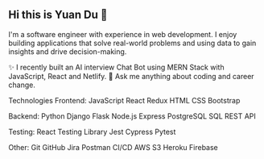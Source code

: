 ## Hi this is Yuan Du 👋

I'm a software engineer with experience in web development. I enjoy building applications that solve real-world problems and using data to gain insights and drive decision-making.

✨ I recently built an AI interview Chat Bot using MERN Stack with JavaScript, React and Netlify. 
💬 Ask me anything about coding and career change.

Technologies
Frontend: JavaScript React Redux HTML CSS Bootstrap

Backend: Python Django Flask Node.js Express PostgreSQL SQL REST API 

Testing: React Testing Library Jest Cypress Pytest

Other: Git GitHub Jira Postman CI/CD AWS S3 Heroku Firebase

